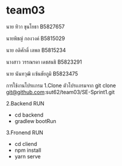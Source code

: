 # team03
นาย ทิวา  ขุนโยธา B5827657

นายพิชญ์ กองวงค์ B5815029

นาย อดิศักดิ์  เลพล B5815234

นางสาว วรรณรดา เดชสนธิ B5823291

นาย นันทวุฒิ เเซ้นชัยภูมิ B5823475



การใช้งานโปรเเกรม
1.Clone ตัวโปรเเกรมจาก git clone git@github.com:sut62/team03/SE-Sprint1.git


2.Backend RUN
- cd backend
- gradlew bootRun


3.Fronend RUN
- cd cliend
- npm install
- yarn serve

